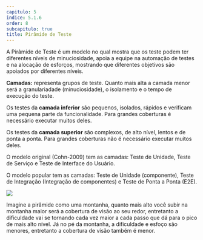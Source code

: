 ```yaml
---
capitulo: 5
indice: 5.1.6
order: 8
subcapitulo: true
title: Pirâmide de Teste
---
```


<p>
  A Pirâmide de Teste é um modelo no qual mostra que os teste podem ter diferentes níveis de minuciosidade, apoia a equipe na automação de testes e na alocação de esforços, mostrando que diferentes objetivos são apoiados por diferentes níveis.
</p>

<p>
  <b>Camadas:</b> representa grupos de teste. Quanto mais alta a camada menor será a granulariadade (minuciosidade), o isolamento e o tempo de execução do teste.
</p>

<p>
  Os testes da <b>camada inferior</b> são pequenos, isolados, rápidos e verificam uma pequena parte da funcionalidade. Para grandes coberturas é necessário executar muitos deles.
</p>

<p>
  Os testes da <b>camada superior</b> são complexos, de alto nível, lentos e de ponta a ponta. Para grandes coberturas não é necessário executar muitos deles.
</p>

<p>
  O modelo original (Cohn-2009) tem as camadas: Teste de Unidade, Teste de Serviço e Teste de Interface do Usuário.
</p>

<p>
  O modelo popular tem as camadas: Teste de Unidade (componente), Teste de Integração (Integração de componentes) e Teste de Ponta a Ponta (E2E).  
</p>

<div class="text-center">
<!-- TODO: Verificar porque o liquid não funciona dentro do md, nem mesmo com markdownify . Então corrigir o link da imagem passando realive_url-->
    <img class="img-fluid" src="/feroline.qa-bentevi/assets/images/piramide-de-teste-popular.png">
</div>

<p>
  Imagine a pirâmide como uma montanha, quanto mais alto você subir na montanha maior será a cobertura de visão ao seu redor, entretanto a dificuldade vai se tornando cada vez maior a cada passo que dá para o pico de mais alto nível. Já no pé da montanha, a dificuldade e esfoço são menores, entretanto a cobertura de visão também é menor. 
</p>
